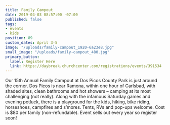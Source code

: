 ```yaml
---
title: Family Campout
date: 2019-04-03 08:57:00 -07:00
published: false
tags:
- events
- kids
position: 89
custom_dates: April 3-5
image: "/uploads/family-campout_1920-6a23e8.jpg"
small_image: "/uploads/family-campout_480.jpg"
primary_button:
  label: Register Here
  link: https://daybreak.churchcenter.com/registrations/events/391534
---
```


Our 15th Annual Family Campout at Dos Picos County Park is just around the corner. Dos Picos is near Ramona, within one hour of Carlsbad, with shaded sites, clean bathrooms and hot showers – camping at its most challenging (not really). Along with the infamous Saturday games and evening potluck, there is a playground for the kids, hiking, bike riding, horseshoes, campfires and s’mores. Tents, RVs and pop-ups welcome. Cost is $80 per family (non-refundable). Event sells out every year so register soon!